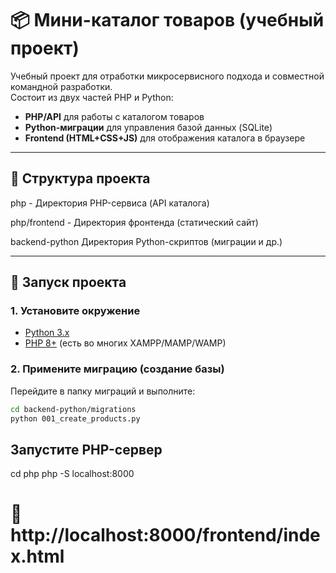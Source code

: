 # 📦 Мини-каталог товаров (учебный проект)

Учебный проект для отработки микросервисного подхода и совместной командной разработки.  
Состоит из двух частей PHP и Python:
- **PHP/API** для работы с каталогом товаров
- **Python-миграции** для управления базой данных (SQLite)
- **Frontend (HTML+CSS+JS)** для отображения каталога в браузере

---

## 📂 Структура проекта


php - Директория PHP-сервиса (API каталога)

php/frontend - Директория фронтенда (статический сайт)

backend-python  Директория Python-скриптов (миграции и др.)


---

## 🚀 Запуск проекта

### 1. Установите окружение
- [Python 3.x](https://www.python.org/downloads/)
- [PHP 8+](https://www.php.net/downloads) (есть во многих XAMPP/MAMP/WAMP)

### 2. Примените миграцию (создание базы)
Перейдите в папку миграций и выполните:

```bash
cd backend-python/migrations
python 001_create_products.py
```

## Запустите PHP-сервер
cd php
php -S localhost:8000

# 🚀 http://localhost:8000/frontend/index.html